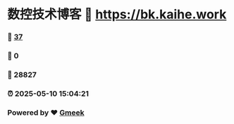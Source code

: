 # 数控技术博客 :link: https://bk.kaihe.work 
### :page_facing_up: [37](https://bk.kaihe.work/tag.html) 
### :speech_balloon: 0 
### :hibiscus: 28827 
### :alarm_clock: 2025-05-10 15:04:21 
### Powered by :heart: [Gmeek](https://github.com/Meekdai/Gmeek)
